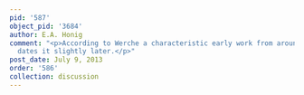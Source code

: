 ```yaml
---
pid: '587'
object_pid: '3684'
author: E.A. Honig
comment: "<p>According to Werche a characteristic early work from around 1600; Ertz
  dates it slightly later.</p>"
post_date: July 9, 2013
order: '586'
collection: discussion
---
```


